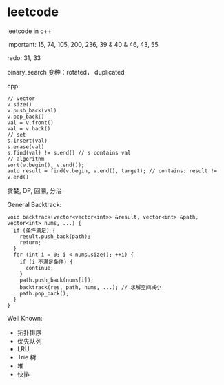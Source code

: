 # leetcode
leetcode in c++

important: 15, 74, 105, 200, 236, 39 & 40 & 46, 43, 55

redo: 31, 33

binary_search 变种：rotated， duplicated

cpp:

```
// vector
v.size()
v.push_back(val)
v.pop_back()
val = v.front()
val = v.back()
// set
s.insert(val)
s.erase(val)
s.find(val) != s.end() // s contains val
// algorithm
sort(v.begin(), v.end());
auto result = find(v.begin, v.end(), target); // contains: result != v.end()
```

贪婪, DP, 回溯, 分治

General Backtrack:

```
void backtrack(vector<vector<int>> &result, vector<int> &path, vector<int> nums, ...) {
  if (条件满足) {
    result.push_back(path);
    return;
  }
  for (int i = 0; i < nums.size(); ++i) {
    if (i 不满足条件) {
      continue;
    }
    path.push_back(nums[i]);
    backtrack(res, path, nums, ...); // 求解空间减小
    path.pop_back();
  }
}
```

Well Known:

- 拓扑排序
- 优先队列
- LRU
- Trie 树
- 堆
- 快排
